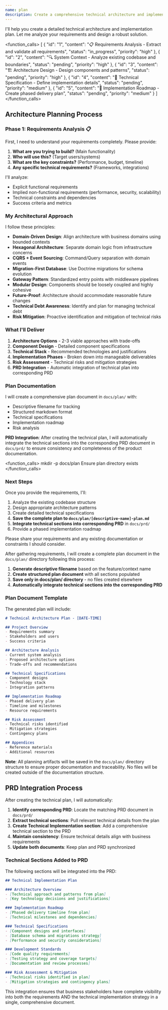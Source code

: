 ```yaml
---
name: plan
description: Create a comprehensive technical architecture and implementation plan
---
```


I'll help you create a detailed technical architecture and implementation plan. Let me analyze your requirements and design a robust solution.

<function_calls>
<invoke name="TodoWrite">
<parameter name="todos">[
  {
    "id": "1",
    "content": "📋 Requirements Analysis - Extract and validate all requirements",
    "status": "in_progress",
    "priority": "high"
  },
  {
    "id": "2",
    "content": "🔍 System Context - Analyze existing codebase and boundaries",
    "status": "pending",
    "priority": "high"
  },
  {
    "id": "3",
    "content": "🏗️ Architecture Design - Design components and patterns",
    "status": "pending",
    "priority": "high"
  },
  {
    "id": "4",
    "content": "📐 Technical Specification - Define implementation details",
    "status": "pending",
    "priority": "medium"
  },
  {
    "id": "5",
    "content": "📝 Implementation Roadmap - Create phased delivery plan",
    "status": "pending",
    "priority": "medium"
  }
]</parameter>
</invoke>
</function_calls>
  
## Architecture Planning Process

### Phase 1: Requirements Analysis 📋

First, I need to understand your requirements completely. Please provide:

1. **What are you trying to build?** (Main functionality)
2. **Who will use this?** (Target users/systems)
3. **What are the key constraints?** (Performance, budget, timeline)
4. **Any specific technical requirements?** (Frameworks, integrations)

I'll analyze:
- Explicit functional requirements
- Implied non-functional requirements (performance, security, scalability)
- Technical constraints and dependencies
- Success criteria and metrics

### My Architectural Approach

I follow these principles:
- **Domain-Driven Design**: Align architecture with business domains using bounded contexts
- **Hexagonal Architecture**: Separate domain logic from infrastructure concerns
- **CQRS + Event Sourcing**: Command/Query separation with domain events
- **Migration-First Database**: Use Doctrine migrations for schema evolution
- **Gateway Pattern**: Standardized entry points with middleware pipelines
- **Modular Design**: Components should be loosely coupled and highly cohesive
- **Future-Proof**: Architecture should accommodate reasonable future changes
- **Technical Debt Awareness**: Identify and plan for managing technical debt
- **Risk Mitigation**: Proactive identification and mitigation of technical risks

### What I'll Deliver

1. **Architecture Options** - 2-3 viable approaches with trade-offs
2. **Component Design** - Detailed component specifications
3. **Technical Stack** - Recommended technologies and justifications
4. **Implementation Phases** - Broken down into manageable deliverables
5. **Risk Assessment** - Technical risks and mitigation strategies
6. **PRD Integration** - Automatic integration of technical plan into corresponding PRD

### Plan Documentation

I will create a comprehensive plan document in `docs/plan/` with:
- Descriptive filename for tracking
- Structured markdown format
- Technical specifications
- Implementation roadmap
- Risk analysis

**PRD Integration**: After creating the technical plan, I will automatically integrate the technical sections into the corresponding PRD document in `docs/prd/` to ensure consistency and completeness of the product documentation.

<function_calls>
<invoke name="Bash">
<parameter name="command">mkdir -p docs/plan</parameter>
<parameter name="description">Ensure plan directory exists</parameter>
</invoke>
</function_calls>

### Next Steps

Once you provide the requirements, I'll:
1. Analyze the existing codebase structure
2. Design appropriate architecture patterns
3. Create detailed technical specifications
4. **Save the complete plan to `docs/plan/[descriptive-name]-plan.md`**
5. **Integrate technical sections into corresponding PRD** in `docs/prd/`
6. Provide a phased implementation roadmap

Please share your requirements and any existing documentation or constraints I should consider.

After gathering requirements, I will create a complete plan document in the `docs/plan/` directory following this process:

1. **Generate descriptive filename** based on the feature/context name
2. **Create structured plan document** with all sections populated
3. **Save only in docs/plan/ directory** - no files created elsewhere
4. **Automatically integrate technical sections into the corresponding PRD**

### Plan Document Template

The generated plan will include:

```markdown
# Technical Architecture Plan - [DATE-TIME]

## Project Overview
- Requirements summary
- Stakeholders and users
- Success criteria

## Architecture Analysis  
- Current system analysis
- Proposed architecture options
- Trade-offs and recommendations

## Technical Specifications
- Component designs
- Technology stack
- Integration patterns

## Implementation Roadmap
- Phased delivery plan
- Timeline and milestones
- Resource requirements

## Risk Assessment
- Technical risks identified
- Mitigation strategies
- Contingency plans

## Appendices
- Reference materials
- Additional resources
```

**Note**: All planning artifacts will be saved in the `docs/plan/` directory structure to ensure proper documentation and traceability. No files will be created outside of the documentation structure.

## PRD Integration Process

After creating the technical plan, I will automatically:

1. **Identify corresponding PRD**: Locate the matching PRD document in `docs/prd/` 
2. **Extract technical sections**: Pull relevant technical details from the plan
3. **Create Technical Implementation section**: Add a comprehensive technical section to the PRD
4. **Maintain consistency**: Ensure technical details align with business requirements
5. **Update both documents**: Keep plan and PRD synchronized

### Technical Sections Added to PRD

The following sections will be integrated into the PRD:

```markdown
## Technical Implementation Plan

### Architecture Overview
- [Technical approach and patterns from plan]
- [Key technology decisions and justifications]

### Implementation Roadmap
- [Phased delivery timeline from plan]
- [Technical milestones and dependencies]

### Technical Specifications
- [Component designs and interfaces]
- [Database schema and migrations strategy]
- [Performance and security considerations]

### Development Standards
- [Code quality requirements]
- [Testing strategy and coverage targets]
- [Documentation and review processes]

### Risk Assessment & Mitigation
- [Technical risks identified in plan]
- [Mitigation strategies and contingency plans]
```

This integration ensures that business stakeholders have complete visibility into both the requirements AND the technical implementation strategy in a single, comprehensive document.
